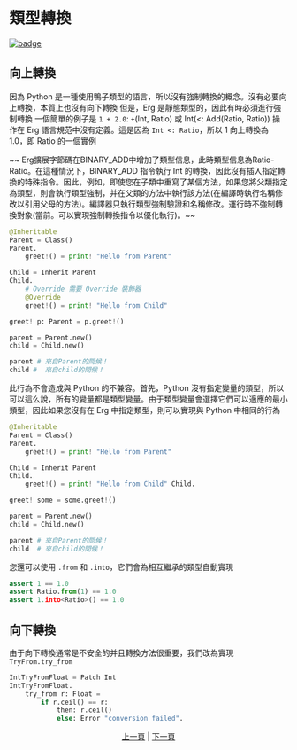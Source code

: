 # 類型轉換

[![badge](https://img.shields.io/endpoint.svg?url=https%3A%2F%2Fgezf7g7pd5.execute-api.ap-northeast-1.amazonaws.com%2Fdefault%2Fsource_up_to_date%3Fowner%3Derg-lang%26repos%3Derg%26ref%3Dmain%26path%3Ddoc/EN/syntax/type/17_type_casting.md%26commit_hash%3Db713e6f5cf9570255ccf44d14166cb2a9984f55a)](https://gezf7g7pd5.execute-api.ap-northeast-1.amazonaws.com/default/source_up_to_date?owner=erg-lang&repos=erg&ref=main&path=doc/EN/syntax/type/17_type_casting.md&commit_hash=b713e6f5cf9570255ccf44d14166cb2a9984f55a)

## 向上轉換

因為 Python 是一種使用鴨子類型的語言，所以沒有強制轉換的概念。沒有必要向上轉換，本質上也沒有向下轉換
但是，Erg 是靜態類型的，因此有時必須進行強制轉換
一個簡單的例子是 `1 + 2.0`: `+`(Int, Ratio) 或 Int(<: Add(Ratio, Ratio)) 操作在 Erg 語言規范中沒有定義。這是因為 `Int <: Ratio`，所以 1 向上轉換為 1.0，即 Ratio 的一個實例

~~ Erg擴展字節碼在BINARY_ADD中增加了類型信息，此時類型信息為Ratio-Ratio。在這種情況下，BINARY_ADD 指令執行 Int 的轉換，因此沒有插入指定轉換的特殊指令。因此，例如，即使您在子類中重寫了某個方法，如果您將父類指定為類型，則會執行類型強制，并在父類的方法中執行該方法(在編譯時執行名稱修改以引用父母的方法)。編譯器只執行類型強制驗證和名稱修改。運行時不強制轉換對象(當前。可以實現強制轉換指令以優化執行)。~~

```python
@Inheritable
Parent = Class()
Parent.
    greet!() = print! "Hello from Parent"

Child = Inherit Parent
Child.
    # Override 需要 Override 裝飾器
    @Override
    greet!() = print! "Hello from Child"

greet! p: Parent = p.greet!()

parent = Parent.new()
child = Child.new()

parent # 來自Parent的問候！
child #  來自child的問候！
```

此行為不會造成與 Python 的不兼容。首先，Python 沒有指定變量的類型，所以可以這么說，所有的變量都是類型變量。由于類型變量會選擇它們可以適應的最小類型，因此如果您沒有在 Erg 中指定類型，則可以實現與 Python 中相同的行為

```python
@Inheritable
Parent = Class()
Parent.
    greet!() = print! "Hello from Parent"

Child = Inherit Parent
Child.
    greet!() = print! "Hello from Child" Child.

greet! some = some.greet!()

parent = Parent.new()
child = Child.new()

parent # 來自Parent的問候！
child  # 來自child的問候！
```

您還可以使用 `.from` 和 `.into`，它們會為相互繼承的類型自動實現

```python
assert 1 == 1.0
assert Ratio.from(1) == 1.0
assert 1.into<Ratio>() == 1.0
```

## 向下轉換

由于向下轉換通常是不安全的并且轉換方法很重要，我們改為實現`TryFrom.try_from`

```python
IntTryFromFloat = Patch Int
IntTryFromFloat.
    try_from r: Float =
        if r.ceil() == r:
            then: r.ceil()
            else: Error "conversion failed".
```
<p align='center'>
    <a href='./16_subtyping.md'>上一頁</a> | <a href='./18_mut.md'>下一頁</a>
</p>